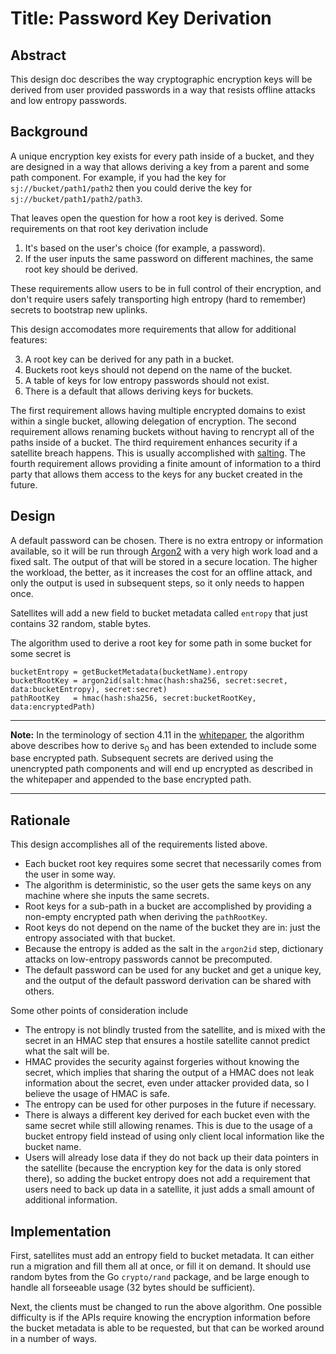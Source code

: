 # Title: Password Key Derivation

## Abstract

This design doc describes the way cryptographic encryption keys will be derived from user provided passwords in a way that resists offline attacks and low entropy passwords.

## Background

A unique encryption key exists for every path inside of a bucket, and they are designed in a way that allows deriving a key from a parent and some path component. For example, if you had the key for `sj://bucket/path1/path2` then you could derive the key for `sj://bucket/path1/path2/path3`.

That leaves open the question for how a root key is derived. Some requirements on that root key derivation include

1. It's based on the user's choice (for example, a password).
2. If the user inputs the same password on different machines, the same root key should be derived.

These requirements allow users to be in full control of their encryption, and don't require users safely transporting high entropy (hard to remember) secrets to bootstrap new uplinks.

This design accomodates more requirements that allow for additional features:

3. A root key can be derived for any path in a bucket.
4. Buckets root keys should not depend on the name of the bucket.
5. A table of keys for low entropy passwords should not exist.
6. There is a default that allows deriving keys for buckets.

The first requirement allows having multiple encrypted domains to exist within a single bucket, allowing delegation of encryption. The second requirement allows renaming buckets without having to rencrypt all of the paths inside of a bucket. The third requirement enhances security if a satellite breach happens. This is usually accomplished with [salting](https://en.wikipedia.org/wiki/Salt_(cryptography)). The fourth requirement allows providing a finite amount of information to a third party that allows them access to the keys for any bucket created in the future.

## Design

A default password can be chosen. There is no extra entropy or information available, so it will be run through [Argon2](https://en.wikipedia.org/wiki/Argon2) with a very high work load and a fixed salt. The output of that will be stored in a secure location. The higher the workload, the better, as it increases the cost for an offline attack, and only the output is used in subsequent steps, so it only needs to happen once.

Satellites will add a new field to bucket metadata called `entropy` that just contains 32 random, stable bytes.

The algorithm used to derive a root key for some path in some bucket for some secret is

```
bucketEntropy = getBucketMetadata(bucketName).entropy
bucketRootKey = argon2id(salt:hmac(hash:sha256, secret:secret, data:bucketEntropy), secret:secret)
pathRootKey   = hmac(hash:sha256, secret:bucketRootKey, data:encryptedPath)
```

---

**Note:** In the terminology of section 4.11 in the [whitepaper](https://storj.io/storjv3.pdf), the algorithm above describes how to derive s<sub>0</sub> and has been extended to include some base encrypted path. Subsequent secrets are derived using the unencrypted path components and will end up encrypted as described in the whitepaper and appended to the base encrypted path.

---

## Rationale

This design accomplishes all of the requirements listed above.

- Each bucket root key requires some secret that necessarily comes from the user in some way.
- The algorithm is deterministic, so the user gets the same keys on any machine where she inputs the same secrets.
- Root keys for a sub-path in a bucket are accomplished by providing a non-empty encrypted path when deriving the `pathRootKey`.
- Root keys do not depend on the name of the bucket they are in: just the entropy associated with that bucket.
- Because the entropy is added as the salt in the `argon2id` step, dictionary attacks on low-entropy passwords cannot be precomputed.
- The default password can be used for any bucket and get a unique key, and the output of the default password derivation can be shared with others.

Some other points of consideration include

- The entropy is not blindly trusted from the satellite, and is mixed with the secret in an HMAC step that ensures a hostile satellite cannot predict what the salt will be.
- HMAC provides the security against forgeries without knowing the secret, which implies that sharing the output of a HMAC does not leak information about the secret, even under attacker provided data, so I believe the usage of HMAC is safe.
- The entropy can be used for other purposes in the future if necessary.
- There is always a different key derived for each bucket even with the same secret while still allowing renames. This is due to the usage of a bucket entropy field instead of using only client local information like the bucket name.
- Users will already lose data if they do not back up their data pointers in the satellite (because the encryption key for the data is only stored there), so adding the bucket entropy does not add a requirement that users need to back up data in a satellite, it just adds a small amount of additional information.

## Implementation

First, satellites must add an entropy field to bucket metadata. It can either run a migration and fill them all at once, or fill it on demand. It should use random bytes from the Go `crypto/rand` package, and be large enough to handle all forseeable usage (32 bytes should be sufficient).

Next, the clients must be changed to run the above algorithm. One possible difficulty is if the APIs require knowing the encryption information before the bucket metadata is able to be requested, but that can be worked around in a number of ways.
